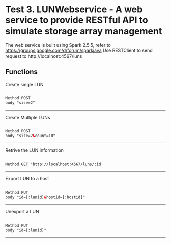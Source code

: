 

Test 3. LUNWebservice - A web service to provide RESTful API to simulate storage array management 
==============================================
The web service is built using Spark 2.5.5, refer to https://groups.google.com/d/forum/sparkjava
Use RESTClient to send request to http://localhost:4567/luns

Functions
---------------
Create single LUN
```xml

Method POST 
body "size=2"

```
---------------
Create Multiple LUNs
```xml

Method POST 
body "size=2&count=10"

```
---------------
Retrive the LUN information
```xml

Method GET "http://localhost:4567/luns/:id

```
---------------
Export LUN to a host
```xml

Method PUT 
body "id=[:lunid]&hostid=[:hostid]"

```
---------------
Unexport a LUN
```xml

Method PUT 
body "id=[:lunid]"

```
---------------